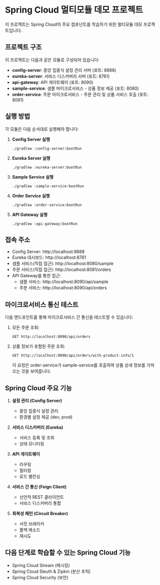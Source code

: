 # Spring Cloud 멀티모듈 데모 프로젝트

이 프로젝트는 Spring Cloud의 주요 컴포넌트를 학습하기 위한 멀티모듈 데모 프로젝트입니다.

## 프로젝트 구조

이 프로젝트는 다음과 같은 모듈로 구성되어 있습니다:

- **config-server**: 중앙 집중식 설정 관리 서버 (포트: 8888)
- **eureka-server**: 서비스 디스커버리 서버 (포트: 8761)
- **api-gateway**: API 게이트웨이 (포트: 8090)
- **sample-service**: 샘플 마이크로서비스 - 상품 정보 제공 (포트: 8080)
- **order-service**: 주문 마이크로서비스 - 주문 관리 및 상품 서비스 호출 (포트: 8081)

## 실행 방법

각 모듈은 다음 순서대로 실행해야 합니다:

1. **Config Server 실행**
   ```
   ./gradlew :config-server:bootRun
   ```

2. **Eureka Server 실행**
   ```
   ./gradlew :eureka-server:bootRun
   ```

3. **Sample Service 실행**
   ```
   ./gradlew :sample-service:bootRun
   ```

4. **Order Service 실행**
   ```
   ./gradlew :order-service:bootRun
   ```

5. **API Gateway 실행**
   ```
   ./gradlew :api-gateway:bootRun
   ```

## 접속 주소

- Config Server: http://localhost:8888
- Eureka 대시보드: http://localhost:8761
- 샘플 서비스(직접 접근): http://localhost:8080/sample
- 주문 서비스(직접 접근): http://localhost:8081/orders
- API Gateway를 통한 접근:
  - 샘플 서비스: http://localhost:8090/api/sample
  - 주문 서비스: http://localhost:8090/api/orders

## 마이크로서비스 통신 테스트

다음 엔드포인트를 통해 마이크로서비스 간 통신을 테스트할 수 있습니다:

1. 모든 주문 조회: 
   ```
   GET http://localhost:8090/api/orders
   ```

2. 상품 정보가 포함된 주문 조회:
   ```
   GET http://localhost:8090/api/orders/with-product-info/1
   ```
   이 요청은 order-service가 sample-service를 호출하여 상품 상세 정보를 가져오는 것을 보여줍니다.

## Spring Cloud 주요 기능

1. **설정 관리 (Config Server)**
   - 중앙 집중식 설정 관리
   - 환경별 설정 제공 (dev, prod)

2. **서비스 디스커버리 (Eureka)**
   - 서비스 등록 및 조회
   - 상태 모니터링

3. **API 게이트웨이**
   - 라우팅
   - 필터링
   - 로드 밸런싱

4. **서비스 간 통신 (Feign Client)**
   - 선언적 REST 클라이언트
   - 서비스 디스커버리 통합

5. **회복성 패턴 (Circuit Breaker)**
   - 서킷 브레이커
   - 폴백 메소드
   - 재시도

## 다음 단계로 학습할 수 있는 Spring Cloud 기능

- Spring Cloud Stream (메시징)
- Spring Cloud Sleuth & Zipkin (분산 추적)
- Spring Cloud Security (보안)
